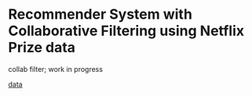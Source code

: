 # Recommender System with Collaborative Filtering using Netflix Prize data
collab filter; work in progress

[data](https://www.kaggle.com/netflix-inc/netflix-prize-data/downloads/netflix-prize-data.zip/1)